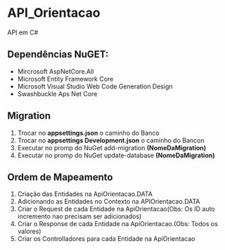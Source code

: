 # API_Orientacao
API em C#

<h2>Dependências NuGET:</h2>
<ul>
  <li>Mircrosoft AspNetCore.All</li>
  <li>Microsoft Entity Framework Core</li>
  <li>Microsoft Visual Studio Web Code Generation Design</li>
  <li>Swashbuckle Aps Net Core</li>
</ul>

<h2>Migration</h2>
<ol>
  <li>Trocar no <b>appsettings.json</b> o caminho do Banco</li>
  <li>Trocar no <b>appsettings Development.json</b> o caminho do Bancon</li>
  <li>Executar no promp do NuGet add-migration <b>(NomeDaMigration)</b></li>
  <li>Executar no promp do NuGet update-database <b>(NomeDaMigration)</b></li>
</ol>
    
<h2>Ordem de Mapeamento</h2>
<ol>
  <li>Criação das Entidades na ApiOrientacao.DATA</li>
  <li>Adicionando as Entidades no Contexto na APIOrientacao.DATA</li>
  <li>Criar o Request de cada Entidade na ApiOrientacao(Obs: Os ID auto incremento nao precisam ser adicionados)</li>
  <li>Criar o Response de cada Entidade na ApiOrientacao.(Obs: Todos os valores)</li>
  <li>Criar os Controlladores para cada Entidade na ApiOrientacao</li>
</ol>
